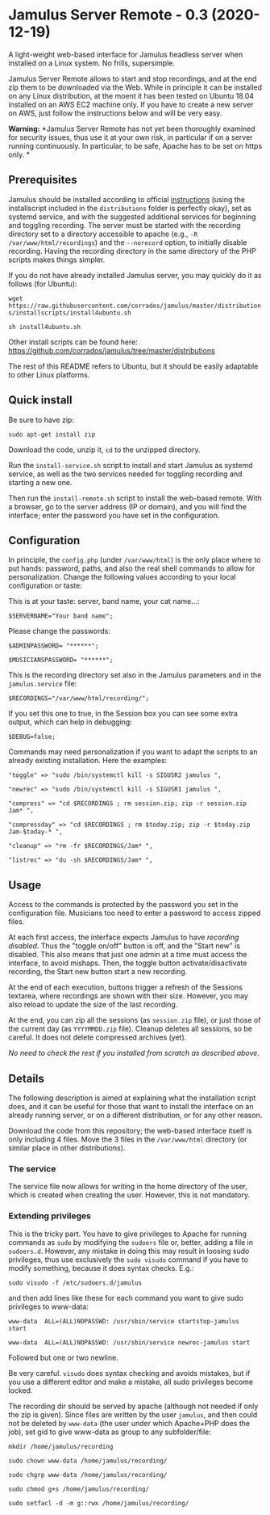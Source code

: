 # Jamulus Server Remote - 0.3 (2020-12-19)
A light-weight web-based interface for Jamulus headless server when installed on a Linux system. No frills, supersimple.

Jamulus Server Remote allows to start and stop recordings, and at the end zip them to be downloaded via the Web. While in principle it can be installed on any Linux distribution, at the moent it has been tested on Ubuntu 18.04 installed on an AWS EC2 machine only. If you have to create a new server on AWS, just follow the instructions below and will be very easy.

**Warning:** *Jamulus Server Remote has not yet been thoroughly examined for security issues, thus use it at your own risk, in particular if on a server running continuously. In particular, to be safe, Apache has to be set on https only. *

## Prerequisites
Jamulus should be installed according to official [instructions](https://jamulus.io/wiki/Server-Linux) (using the installscript included in the `distributions` folder is perfectly okay), set as systemd service, and with the suggested additional services for beginning and toggling recording. 
The server must be started with the recording directory set to a directory accessible to apache (e.g., `-R /var/www/html/recordings`) and the `--norecord` option, to initially disable recording. Having the recording directory in the same directory of the PHP scripts makes things simpler.

If you do not have already installed Jamulus server, you may quickly do it as follows (for Ubuntu):

`wget https://raw.githubusercontent.com/corrados/jamulus/master/distributions/installscripts/install4ubuntu.sh`

`sh install4ubuntu.sh`

Other install scripts can be found here: https://github.com/corrados/jamulus/tree/master/distributions

The rest of this README refers to Ubuntu, but it should be easily adaptable to other Linux platforms.

## Quick install
Be sure to have zip:

`sudo apt-get install zip`

Download the code, unzip it, `cd` to the unzipped directory.

Run the `install-service.sh` script to install and start Jamulus as systemd service, as well as the two services needed for toggling recording and starting a new one. 

Then run the `install-remote.sh` script to install the web-based remote. With a browser, go to the server address (IP or domain), and you will find the interface; enter the password you have set in the configuration.



## Configuration 

In principle, the `config.php` (under `/var/www/html`) is the only place where to put hands: password, paths, and also the real shell commands to allow for personalization. Change the following values according to your local configuration or taste:

This is at your taste: server, band name, your cat name...:

`$SERVERNAME="Your band name";`

Please change the passwords:

`$ADMINPASSWORD= "******";`

`$MUSICIANSPASSWORD= "******";`


This is the recording directory set also in the Jamulus parameters and in the `jamulus.service` file:

`$RECORDINGS="/var/www/html/recording/";`


If you set this one to true, in the Session box you can see some extra output, which can help in debugging:

`$DEBUG=false;`

Commands may need personalization if you want to adapt the scripts to an already existing installation. Here the examples:

 `"toggle" => "sudo /bin/systemctl kill -s SIGUSR2 jamulus ",`
 
 `"newrec" => "sudo /bin/systemctl kill -s SIGUSR1 jamulus ",`
 
 `"compress" => "cd $RECORDINGS ; rm session.zip; zip -r session.zip Jam* ",`
 
 `"compressday" => "cd $RECORDINGS ; rm $today.zip; zip -r $today.zip Jam-$today-* ", `
 
 `"cleanup" => "rm -fr $RECORDINGS/Jam* ",`
 
 `"listrec" => "du -sh $RECORDINGS/Jam* ",`


## Usage
Access to the commands is protected by the password you set in the configuration file. Musicians too need to enter a password to access zipped files.

At each first access, the interface expects Jamulus to have *recording disabled*. Thus the "toggle on/off" button is off, and the "Start new" is disabled. This also means that just one admin at a time must access the interface, to avoid mishaps. Then, the toggle button activate/disactivate recording, the Start new button start a new recording. 

At the end of each execution, buttons trigger a refresh of the Sessions textarea, where recordings are shown with their size. However, you may also reload to update the size of the last recording. 

At the end, you can zip all the sessions (as `session.zip` file), or just those of the current day (as `YYYYMMDD.zip` file). Cleanup deletes all sessions, so be careful. It does not delete compressed archives (yet). 

 *No need to check the rest if you installed from scratch as described above.*
 
## Details
The following description is aimed at explaining what the installation script does, and it can be useful for those that want to install the interface on an already running server, or on a different distribution, or for any other reason.

Download the code from this repository; the web-based interface itself is only including 4 files. Move the 3 files in the `/var/www/html` directory (or similar place in other distributions). 

### The service 
The service file now allows for writing in the home directory of the user, which is created when creating the user. However, this is not mandatory.

### Extending privileges
This is the tricky part. You have to give privileges to Apache for running commands as `sudo` by modifying the `sudoers` file or, better, adding a file in `sudoers.d`. However, any mistake in doing this may result in loosing sudo privileges, thus use exclusively the `sudo visudo` command if you have to modify something, because it does syntax checks. E.g.:

`sudo visudo -f /etc/sudoers.d/jamulus`

and then add lines like these for each command you want to give sudo privileges to www-data:

`www-data  ALL=(ALL)NOPASSWD: /usr/sbin/service startstop-jamulus  start`

`www-data  ALL=(ALL)NOPASSWD: /usr/sbin/service newrec-jamulus start`

Followed but one or two newline.

Be very careful. `visudo` does syntax checking and avoids mistakes, but if you use a different editor and make a mistake, all sudo privileges become locked.

The recording dir should be served by apache (although not needed if only the zip is given).
Since files are written by the user `jamulus`, and then could not be deleted by `www-data` (the user under which Apache+PHP does the job), set gid to give www-data as group to any subfolder/file: 

`mkdir /home/jamulus/recording`

`sudo chown www-data /home/jamulus/recording/`

`sudo chgrp www-data /home/jamulus/recording/`

`sudo chmod g+s /home/jamulus/recording/`

`sudo setfacl -d -m g::rwx /home/jamulus/recording/`


